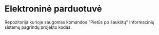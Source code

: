 # Elektroninė parduotuvė
Repozitorija kurioje saugomas komandos "Pietūs po šaukštų" Informacinių sistemų pagrindų projekto kodas.
